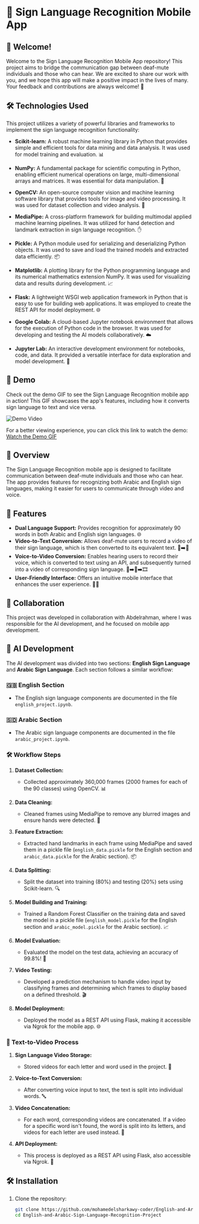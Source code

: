 # 🤟 Sign Language Recognition Mobile App

## 🌟 Welcome!
Welcome to the Sign Language Recognition Mobile App repository! This project aims to bridge the communication gap between deaf-mute individuals and those who can hear. We are excited to share our work with you, and we hope this app will make a positive impact in the lives of many. Your feedback and contributions are always welcome! 🙌

## 🛠️ Technologies Used
This project utilizes a variety of powerful libraries and frameworks to implement the sign language recognition functionality:

- **Scikit-learn:** A robust machine learning library in Python that provides simple and efficient tools for data mining and data analysis. It was used for model training and evaluation. 📊
  
- **NumPy:** A fundamental package for scientific computing in Python, enabling efficient numerical operations on large, multi-dimensional arrays and matrices. It was essential for data manipulation. 🔢

- **OpenCV:** An open-source computer vision and machine learning software library that provides tools for image and video processing. It was used for dataset collection and video analysis. 🎥

- **MediaPipe:** A cross-platform framework for building multimodal applied machine learning pipelines. It was utilized for hand detection and landmark extraction in sign language recognition. ✋

- **Pickle:** A Python module used for serializing and deserializing Python objects. It was used to save and load the trained models and extracted data efficiently. 📦

- **Matplotlib:** A plotting library for the Python programming language and its numerical mathematics extension NumPy. It was used for visualizing data and results during development. 📈

- **Flask:** A lightweight WSGI web application framework in Python that is easy to use for building web applications. It was employed to create the REST API for model deployment. 🌐

- **Google Colab:** A cloud-based Jupyter notebook environment that allows for the execution of Python code in the browser. It was used for developing and testing the AI models collaboratively. ☁️

- **Jupyter Lab:** An interactive development environment for notebooks, code, and data. It provided a versatile interface for data exploration and model development. 📓

## 🎥 Demo
Check out the demo GIF to see the Sign Language Recognition mobile app in action! This GIF showcases the app's features, including how it converts sign language to text and vice versa.

![Demo Video](media/video.gif)

For a better viewing experience, you can click this link to watch the demo: [Watch the Demo GIF](https://drive.google.com/file/d/1dpS6O1P8uFm-WSuM2QNBC06YX3xBNLui/view?usp=sharing)

## 📖 Overview
The Sign Language Recognition mobile app is designed to facilitate communication between deaf-mute individuals and those who can hear. The app provides features for recognizing both Arabic and English sign languages, making it easier for users to communicate through video and voice.

## 🚀 Features
- **Dual Language Support:** Provides recognition for approximately 90 words in both Arabic and English sign languages. 🌐
- **Video-to-Text Conversion:** Allows deaf-mute users to record a video of their sign language, which is then converted to its equivalent text. 🎥➡️📜
- **Voice-to-Video Conversion:** Enables hearing users to record their voice, which is converted to text using an API, and subsequently turned into a video of corresponding sign language. 🎤➡️📜➡️🎞️
- **User-Friendly Interface:** Offers an intuitive mobile interface that enhances the user experience. 📱✨

## 🤝 Collaboration
This project was developed in collaboration with Abdelrahman, where I was responsible for the AI development, and he focused on mobile app development.

## 🧠 AI Development
The AI development was divided into two sections: **English Sign Language** and **Arabic Sign Language**. Each section follows a similar workflow:

### 🇬🇧 English Section
- The English sign language components are documented in the file `english_project.ipynb`.

### 🇸🇩 Arabic Section
- The Arabic sign language components are documented in the file `arabic_project.ipynb`.

### 🛠️ Workflow Steps

1. **Dataset Collection:**
   - Collected approximately 360,000 frames (2000 frames for each of the 90 classes) using OpenCV. 📊

2. **Data Cleaning:**
   - Cleaned frames using MediaPipe to remove any blurred images and ensure hands were detected. 🧹

3. **Feature Extraction:**
   - Extracted hand landmarks in each frame using MediaPipe and saved them in a pickle file (`english_data.pickle` for the English section and `arabic_data.pickle` for the Arabic section). 📦

4. **Data Splitting:**
   - Split the dataset into training (80%) and testing (20%) sets using Scikit-learn. 🔍

5. **Model Building and Training:**
   - Trained a Random Forest Classifier on the training data and saved the model in a pickle file (`english_model.pickle` for the English section and `arabic_model.pickle` for the Arabic section). 📈

6. **Model Evaluation:**
   - Evaluated the model on the test data, achieving an accuracy of 99.8%! 🎉

7. **Video Testing:**
   - Developed a prediction mechanism to handle video input by classifying frames and determining which frames to display based on a defined threshold. 🎬

8. **Model Deployment:**
   - Deployed the model as a REST API using Flask, making it accessible via Ngrok for the mobile app. 🌐

### 🔄 Text-to-Video Process
1. **Sign Language Video Storage:**
   - Stored videos for each letter and word used in the project. 💾

2. **Voice-to-Text Conversion:**
   - After converting voice input to text, the text is split into individual words. 🔤

3. **Video Concatenation:**
   - For each word, corresponding videos are concatenated. If a video for a specific word isn't found, the word is split into its letters, and videos for each letter are used instead. 🔗

4. **API Deployment:**
   - This process is deployed as a REST API using Flask, also accessible via Ngrok. 🚀

## 🛠️ Installation
1. Clone the repository:
   ```bash
   git clone https://github.com/mohamedelsharkawy-coder/English-and-Arabic-Sign-Language-Recognition-Project
   cd English-and-Arabic-Sign-Language-Recognition-Project
